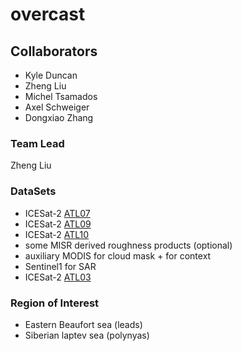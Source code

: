 # overcast


## Collaborators
- Kyle Duncan
- Zheng Liu
- Michel Tsamados
- Axel Schweiger
- Dongxiao Zhang

### Team Lead 
Zheng Liu

### DataSets
- ICESat-2 [ATL07](https://nsidc.org/data/ATL07)
- ICESat-2 [ATL09](https://nsidc.org/data/atl09) 
- ICESat-2 [ATL10](https://nsidc.org/data/atl10)
- some MISR derived roughness products (optional)
- auxiliary MODIS for cloud mask + for context
- Sentinel1 for SAR
- ICESat-2 [ATL03](https://nsidc.org/data/atl03) 

### Region of Interest
- Eastern Beaufort sea (leads)
- Siberian laptev sea (polynyas)



